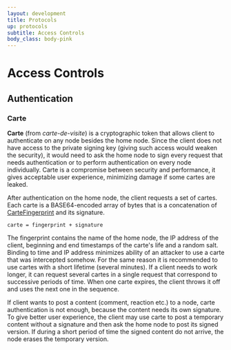```yaml
---
layout: development
title: Protocols
up: protocols
subtitle: Access Controls
body_class: body-pink
---
```


# Access Controls

## Authentication

<a name="carte"></a>
### Carte

**Carte** (from *carte-de-visite*) is a cryptographic token that allows
client to authenticate on any node besides the home node. Since the
client does not have access to the private signing key (giving such
access would weaken the security), it would need to ask the home node to
sign every request that needs authentication or to perform
authentication on every node individually. Carte is a compromise between
security and performance, it gives acceptable user experience,
minimizing damage if some cartes are leaked.

After authentication on the home node, the client requests a set of
cartes. Each carte is a BASE64-encoded array of bytes that is a
concatenation of
[CarteFingerprint](/development/protocols/node-api-fingerprints.html#CarteFingerprint)
and its signature.

```
carte = fingerprint + signature
```

The fingerprint contains the name of the home node, the IP address of
the client, beginning and end timestamps of the carte's life and a
random salt. Binding to time and IP address minimizes ability of an
attacker to use a carte that was intercepted somehow. For the same
reason it is recommended to use cartes with a short lifetime (several
minutes). If a client needs to work longer, it can request several
cartes in a single request that correspond to successive periods of
time. When one carte expires, the client throws it off and uses the next
one in the sequence.

If client wants to post a content (comment, reaction etc.) to a node,
carte authentication is not enough, because the content needs its own
signature. To give better user experience, the client may use carte to
post a temporary content without a signature and then ask the home node
to post its signed version. If during a short period of time the signed
content do not arrive, the node erases the temporary version.
